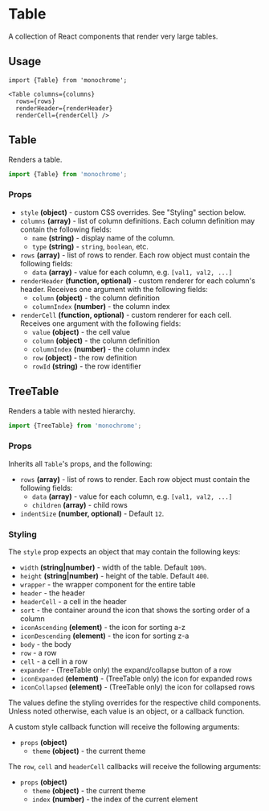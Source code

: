 # Table

A collection of React components that render very large tables.

## Usage

    import {Table} from 'monochrome';

    <Table columns={columns}
      rows={rows}
      renderHeader={renderHeader}
      renderCell={renderCell} />

## Table

Renders a table.

```js
import {Table} from 'monochrome';
```

### Props

- `style` **(object)** - custom CSS overrides. See "Styling" section below.
- `columns` **(array)** - list of column definitions. Each column definition may contain the following fields:
    + `name` **(string)** - display name of the column.
    + `type` **(string)** - `string`, `boolean`, etc.
- `rows` **(array)** - list of rows to render. Each row object must contain the following fields:
    + `data` **(array)** - value for each column, e.g. `[val1, val2, ...]`
- `renderHeader` **(function, optional)** - custom renderer for each column's header. Receives one argument with the following fields:
    + `column` **(object)** - the column definition
    + `columnIndex` **(number)** - the column index
- `renderCell` **(function, optional)** - custom renderer for each cell. Receives one argument with the following fields:
    + `value` **(object)** - the cell value
    + `column` **(object)** - the column definition
    + `columnIndex` **(number)** - the column index
    + `row` **(object)** - the row definition
    + `rowId` **(string)** - the row identifier


## TreeTable

Renders a table with nested hierarchy.

```js
import {TreeTable} from 'monochrome';
```

### Props

Inherits all `Table`'s props, and the following:

- `rows` **(array)** - list of rows to render. Each row object must contain the following fields:
    + `data` **(array)** - value for each column, e.g. `[val1, val2, ...]`
    + `children` **(array)** - child rows
- `indentSize` **(number, optional)** - Default `12`.

### Styling

The `style` prop expects an object that may contain the following keys:

- `width` **(string|number)** - width of the table. Default `100%`.
- `height` **(string|number)** - height of the table. Default `400`.
- `wrapper` - the wrapper component for the entire table
- `header` - the header
- `headerCell` - a cell in the header
- `sort` - the container around the icon that shows the sorting order of a column
- `iconAscending` **(element)** - the icon for sorting a-z
- `iconDescending` **(element)** - the icon for sorting z-a
- `body` - the body
- `row` - a row
- `cell` - a cell in a row
- `expander` - (TreeTable only) the expand/collapse button of a row
- `iconExpanded` **(element)** - (TreeTable only) the icon for expanded rows
- `iconCollapsed` **(element)** - (TreeTable only) the icon for collapsed rows

The values define the styling overrides for the respective child components. Unless noted otherwise, each value is an object, or a callback function.

A custom style callback function will receive the following arguments:

* `props` **(object)**
  - `theme` **(object)** - the current theme

The `row`, `cell` and `headerCell` callbacks will receive the following arguments:

* `props` **(object)**
  - `theme` **(object)** - the current theme
  - `index` **(number)** - the index of the current element


